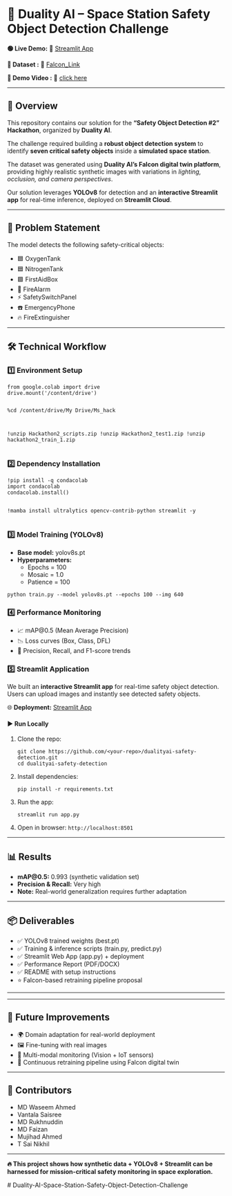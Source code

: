   <h1>🚀 Duality AI – Space Station Safety Object Detection Challenge</h1>
  <p><strong>🟢 Live Demo:</strong> 🔗 
    <a href="https://dualityai-spacestationdetection.streamlit.app/" target="_blank">
      Streamlit App
    </a>
  </p>
<p><strong>📂 Dataset :</strong> 🔗 
    <a href="https://falcon.duality.ai/secure/documentation/7-class-hackathon&utm_source=hackathon&utm_medium=instructions&utm_campaign=hyderabad" target="_blank">
      Falcon_Link
    </a>
  </p>

<p><strong>🎥 Demo Video :</strong> 🔗 
    <a href="https://res.cloudinary.com/dwxxznitz/video/upload/v1758529308/DualityAi_js5woa.mp4" target="_blank">
      click here
    </a>
  </p>
  <hr>

  <h2>📌 Overview</h2>
  <p>
    This repository contains our solution for the <strong>“Safety Object Detection #2” Hackathon</strong>, 
    organized by <strong>Duality AI</strong>.
  </p>
  <p>
    The challenge required building a <strong>robust object detection system</strong> to identify 
    <strong>seven critical safety objects</strong> inside a <strong>simulated space station</strong>.
  </p>
  <p>
    The dataset was generated using <strong>Duality AI’s Falcon digital twin platform</strong>, 
    providing highly realistic synthetic images with variations in 
    <em>lighting, occlusion, and camera perspectives</em>.
  </p>
  <p>
    Our solution leverages <strong>YOLOv8</strong> for detection and an 
    <strong>interactive Streamlit app</strong> for real-time inference, 
    deployed on <strong>Streamlit Cloud</strong>.
  </p>

  <hr>

  <h2>🎯 Problem Statement</h2>
  <p>The model detects the following safety-critical objects:</p>
  <ul>
    <li>🟦 OxygenTank</li>
    <li>🟦 NitrogenTank</li>
    <li>🟩 FirstAidBox</li>
    <li>🔴 FireAlarm</li>
    <li>⚡ SafetySwitchPanel</li>
    <li>☎️ EmergencyPhone</li>
    <li>🔥 FireExtinguisher</li>
  </ul>

  <hr>

  <h2>🛠️ Technical Workflow</h2>

  <h3>1️⃣ Environment Setup</h3>
  <pre><code>from google.colab import drive
drive.mount('/content/drive')

%cd /content/drive/My Drive/Ms_hack

!unzip Hackathon2_scripts.zip
!unzip Hackathon2_test1.zip
!unzip hackathon2_train_1.zip
</code></pre>

  <h3>2️⃣ Dependency Installation</h3>
  <pre><code>!pip install -q condacolab
import condacolab
condacolab.install()

!mamba install ultralytics opencv-contrib-python streamlit -y
</code></pre>

  <h3>3️⃣ Model Training (YOLOv8)</h3>
  <ul>
    <li><strong>Base model:</strong> yolov8s.pt</li>
    <li><strong>Hyperparameters:</strong>
      <ul>
        <li>Epochs = 100</li>
        <li>Mosaic = 1.0</li>
        <li>Patience = 100</li>
      </ul>
    </li>
  </ul>
  <pre><code>python train.py --model yolov8s.pt --epochs 100 --img 640
</code></pre>

  <h3>4️⃣ Performance Monitoring</h3>
  <ul>
    <li>📈 mAP@0.5 (Mean Average Precision)</li>
    <li>📉 Loss curves (Box, Class, DFL)</li>
    <li>🔄 Precision, Recall, and F1-score trends</li>
  </ul>

  <h3>5️⃣ Streamlit Application</h3>
  <p>
    We built an <strong>interactive Streamlit app</strong> for real-time safety object detection.  
    Users can upload images and instantly see detected safety objects.
  </p>
  <p>
    🌐 <strong>Deployment:</strong> 
    <a href="https://dualityai-spacestationdetection.streamlit.app/" target="_blank">
      Streamlit App
    </a>
  </p>

  <h4>▶️ Run Locally</h4>
  <ol>
    <li>
      Clone the repo:
      <pre><code>git clone https://github.com/&lt;your-repo&gt;/dualityai-safety-detection.git
cd dualityai-safety-detection</code></pre>
    </li>
    <li>
      Install dependencies:
      <pre><code>pip install -r requirements.txt</code></pre>
    </li>
    <li>
      Run the app:
      <pre><code>streamlit run app.py</code></pre>
    </li>
    <li>Open in browser: <code>http://localhost:8501</code></li>
  </ol>

  <hr>

  <h2>📊 Results</h2>
  <ul>
    <li><strong>mAP@0.5:</strong> 0.993 (synthetic validation set)</li>
    <li><strong>Precision & Recall:</strong> Very high</li>
    <li><strong>Note:</strong> Real-world generalization requires further adaptation</li>
  </ul>

  <hr>

  <h2>📦 Deliverables</h2>
  <ul>
    <li>✅ YOLOv8 trained weights (best.pt)</li>
    <li>✅ Training & inference scripts (train.py, predict.py)</li>
    <li>✅ Streamlit Web App (app.py) + deployment</li>
    <li>✅ Performance Report (PDF/DOCX)</li>
    <li>✅ README with setup instructions</li>
    <li>⭐ Falcon-based retraining pipeline proposal</li>
  </ul>

  <hr>

  <hr>

  <h2>📌 Future Improvements</h2>
  <ul>
    <li>🌍 Domain adaptation for real-world deployment</li>
    <li>🖼️ Fine-tuning with real images</li>
    <li>📡 Multi-modal monitoring (Vision + IoT sensors)</li>
    <li>🔁 Continuous retraining pipeline using Falcon digital twin</li>
  </ul>

  <hr>

  <h2>🙌 Contributors</h2>
  <ul>
    <li>MD Waseem Ahmed</li>
    <li>Vantala Saisree</li>
    <li>MD Rukhnuddin</li>
    <li>MD Faizan</li>
    <li>Mujihad Ahmed</li>
    <li>T Sai Nikhil</li>
  </ul>

  <hr>

  <p><strong>🔥 This project shows how synthetic data + YOLOv8 + Streamlit can be harnessed 
    for mission-critical safety monitoring in space exploration.</strong></p>
#   D u a l i t y - A I - S p a c e - S t a t i o n - S a f e t y - O b j e c t - D e t e c t i o n - C h a l l e n g e  
 
